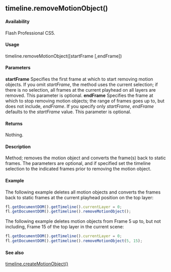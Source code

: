 ## timeline.removeMotionObject()

#### Availability

Flash Professional CS5.

#### Usage

timeline.removeMotionObject(\[startFrame \[,endFrame\])

#### Parameters

**startFrame** Specifies the first frame at which to start removing motion objects. If you omit *startFrame*, the method uses the current selection; if there is no selection, all frames at the current playhead on all layers are removed. This parameter is optional.
**endFrame** Specifies the frame at which to stop removing motion objects; the range of frames goes up to, but does not include, *endFrame*. If you specify only *startFrame*, *endFrame* defaults to the *startFrame* value. This parameter is optional.

#### Returns

Nothing.

#### Description

Method; removes the motion object and converts the frame(s) back to static frames. The parameters are optional, and if specified set the timeline selection to the indicated frames prior to removing the motion object.

#### Example
The following example deletes all motion objects and converts the frames back to static frames at the current playhead position on the top layer:
```javascript
fl.getDocumentDOM().getTimeline().currentLayer = 0;
fl.getDocumentDOM().getTimeline().removeMotionObject();
```
The following example deletes motion objects from Frame 5 up to, but not including, Frame 15 of the top layer in the current scene:
```javascript
fl.getDocumentDOM().getTimeline().currentLayer = 0;
fl.getDocumentDOM().getTimeline().removeMotionObject(5, 15);
```
#### See also

[timeline.createMotionObject()](../Timeline_object/timeli10.md)
